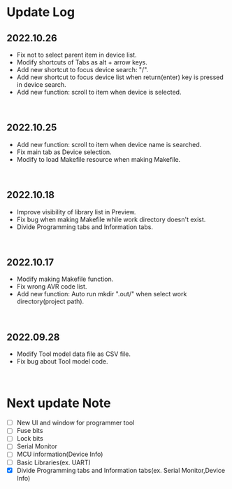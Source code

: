# Update Log

## 2022.10.26

- Fix not to select parent item in device list.
- Modify shortcuts of Tabs as alt + arrow keys.
- Add new shortcut to focus device search: "/".
- Add new shortcut to focus device list when return(enter) key is pressed in device search.
- Add new function: scroll to item when device is selected.

<br>

## 2022.10.25

- Add new function: scroll to item when device name is searched.
- Fix main tab as Device selection.
- Modify to load Makefile resource when making Makefile.

<br>

## 2022.10.18

- Improve visibility of library list in Preview.
- Fix bug when making Makefile while work directory doesn't exist.
- Divide Programming tabs and Information tabs.

<br>

## 2022.10.17

- Modify making Makefile function.
- Fix wrong AVR code list.
- Add new function: Auto run mkdir ".out/" when select work directory(project path).

<br>

## 2022.09.28

- Modify Tool model data file as CSV file.
- Fix bug about Tool model code.

<br>


# Next update Note

- [ ] New UI and window for programmer tool
- [ ] Fuse bits
- [ ] Lock bits
- [ ] Serial Monitor
- [ ] MCU information(Device Info)
- [ ] Basic Libraries(ex. UART)
- [x] Divide Programming tabs and Information tabs(ex. Serial Monitor,Device Info)

